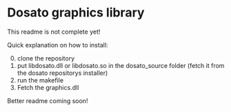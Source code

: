 # Dosato graphics library

This readme is not complete yet! <br>

Quick explanation on how to install: <br>

0. clone the repository
1. put libdosato.dll or libdosato.so in the dosato_source folder (fetch it from the dosato repositorys installer)
2. run the makefile
3. Fetch the graphics.dll

Better readme coming soon! <br>
